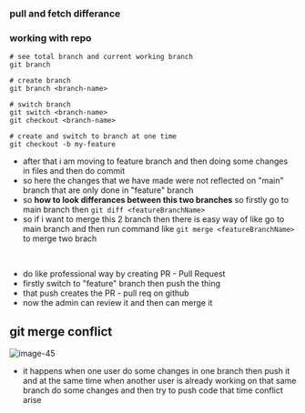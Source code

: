 ### pull and fetch differance

### working with repo

```
# see total branch and current working branch
git branch

# create branch
git branch <branch-name>

# switch branch
git switch <branch-name>
git checkout <branch-name>

# create and switch to branch at one time 
git checkout -b my-feature

```

- after that i am moving to feature branch and then doing some changes in files and then do commit
- so here the changes that we have made were not reflected on "main" branch that are only done in "feature" branch
- so **how to look differances between this two branches** so firstly go to main branch then `git diff <featureBranchName>` 
- so if i want to merge this 2 branch then there is easy way of like go to main branch and then run command like `git merge <featureBranchName>` to merge two brach

<br />

- do like professional way by creating PR - Pull Request
- firstly switch to "feature" branch then push the thing 
- that push creates the PR - pull req on github
- now the admin can review it and then can merge it


## git merge conflict
![image-45](https://github.com/parthmern/100xDev-Harkirat/assets/125397720/6e06302c-5fec-4288-ae65-6d3d90fbbcfa)

- it happens when one user do some changes in one branch then push it and at the same time when another user is already working on that same branch do some changes and then try to push code that time conflict arise


